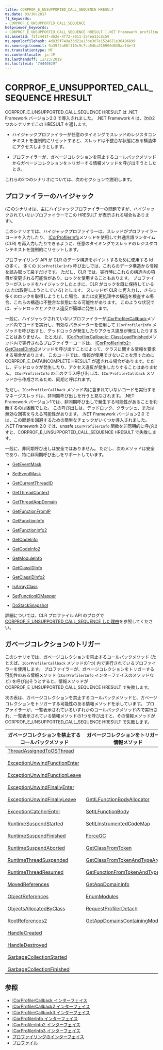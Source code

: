 ```yaml
---
title: CORPROF_E_UNSUPPORTED_CALL_SEQUENCE HRESULT
ms.date: 03/30/2017
f1_keywords:
- CORPROF_E_UNSUPPORTED_CALL_SEQUENCE
helpviewer_keywords:
- CORPROF_E_UNSUPPORTED_CALL_SEQUENCE HRESULT [.NET Framework profiling]
ms.assetid: f2fc441f-d62e-4f72-a011-354ea13c8c59
ms.openlocfilehash: 4d835f749a33d21a13be307e1524671e36496899
ms.sourcegitcommit: 9a39f2a06f110c9c7ca54ba216900d038aa14ef3
ms.translationtype: MT
ms.contentlocale: ja-JP
ms.lasthandoff: 11/23/2019
ms.locfileid: "74440829"
---
```

# <a name="corprof_e_unsupported_call_sequence-hresult"></a>CORPROF_E_UNSUPPORTED_CALL_SEQUENCE HRESULT
CORPROF_E_UNSUPPORTED_CALL_SEQUENCE HRESULT は .NET Framework バージョン2.0 で導入されました。 .NET Framework 4 は、次の2つのシナリオでこの HRESULT を返します。  
  
- ハイジャックプロファイラーが任意のタイミングでスレッドのレジスタコンテキストを強制的にリセットすると、スレッドは不整合な状態にある構造体にアクセスしようとします。  
  
- プロファイラーが、ガベージコレクションを禁止するコールバックメソッドからガベージコレクションをトリガーする情報メソッドを呼び出そうとしたとき。  
  
 これらの2つのシナリオについては、次のセクションで説明します。  
  
## <a name="hijacking-profilers"></a>プロファイラーのハイジャック  
 (このシナリオは、主にハイジャックプロファイラーの問題ですが、ハイジャックされていないプロファイラーでこの HRESULT が表示される場合もあります)。  
  
 このシナリオでは、ハイジャックプロファイラーは、スレッドがプロファイラーコードを入力したり、 [ICorProfilerInfo](../../../../docs/framework/unmanaged-api/profiling/icorprofilerinfo-interface.md)メソッドを使用して共通言語ランタイム (CLR) を再入力したりできるように、任意のタイミングでスレッドのレジスタコンテキストを強制的にリセットします。  
  
 プロファイリング API が CLR のデータ構造をポイントするために使用する Id の多く。 多くの `ICorProfilerInfo` 呼び出しでは、これらのデータ構造から情報を読み取って戻すだけです。 ただし、CLR では、実行時にこれらの構造内の項目が変更される可能性があり、ロックを使用することもあります。 プロファイラーがスレッドをハイジャックしたときに、CLR がロックを既に保持している (または取得しようとしている) とします。 スレッドが CLR に再入力し、さらに多くのロックを取得しようとした場合、または変更処理中の構造を検査する場合、これらの構造は不整合な状態になる可能性があります。 このような状況では、デッドロックとアクセス違反が簡単に発生します。  
  
 一般に、ハイジャックされていないプロファイラーが[ICorProfilerCallback](../../../../docs/framework/unmanaged-api/profiling/icorprofilercallback-interface.md)メソッド内でコードを実行し、有効なパラメーターを使用して `ICorProfilerInfo` メソッドを呼び出すと、デッドロックが発生したりアクセス違反が発生したりすることはありません。 たとえば、 [ICorProfilerCallback:: ClassLoadFinished](../../../../docs/framework/unmanaged-api/profiling/icorprofilercallback-classloadfinished-method.md)メソッド内で実行されるプロファイラーコードは、 [ICorProfilerInfo2:: GetClassIDInfo2](../../../../docs/framework/unmanaged-api/profiling/icorprofilerinfo2-getclassidinfo2-method.md)メソッドを呼び出すことによって、クラスに関する情報を要求する場合があります。 このコードでは、情報が使用できないことを示すために CORPROF_E_DATAINCOMPLETE HRESULT が返される場合があります。ただし、デッドロックが発生したり、アクセス違反が発生したりすることはありません。 `ICorProfilerInfo` のこのクラス呼び出しは、`ICorProfilerCallback` メソッドから作成されるため、同期と呼ばれます。  
  
 ただし、`ICorProfilerCallback` メソッド内に含まれていないコードを実行するマネージスレッドは、非同期呼び出しを行うと見なされます。 .NET Framework バージョン1では、非同期呼び出しで発生する可能性があることを判断するのは困難でした。 この呼び出しは、デッドロック、クラッシュ、または無効な回答を与える可能性があります。 .NET Framework バージョン2.0 では、この問題を回避するための簡単なチェックがいくつか導入されました。 .NET Framework 2.0 では、unsafe `ICorProfilerInfo` 関数を非同期的に呼び出すと、CORPROF_E_UNSUPPORTED_CALL_SEQUENCE HRESULT で失敗します。  
  
 一般に、非同期呼び出しは安全ではありません。 ただし、次のメソッドは安全であり、特に非同期呼び出しをサポートしています。  
  
- [GetEventMask](../../../../docs/framework/unmanaged-api/profiling/icorprofilerinfo-geteventmask-method.md)  
  
- [SetEventMask](../../../../docs/framework/unmanaged-api/profiling/icorprofilerinfo-seteventmask-method.md)  
  
- [GetCurrentThreadID](../../../../docs/framework/unmanaged-api/profiling/icorprofilerinfo-getcurrentthreadid-method.md)  
  
- [GetThreadContext](../../../../docs/framework/unmanaged-api/profiling/icorprofilerinfo-getthreadcontext-method.md)  
  
- [GetThreadAppDomain](../../../../docs/framework/unmanaged-api/profiling/icorprofilerinfo2-getthreadappdomain-method.md)  
  
- [GetFunctionFromIP](../../../../docs/framework/unmanaged-api/profiling/icorprofilerinfo-getfunctionfromip-method.md)  
  
- [GetFunctionInfo](../../../../docs/framework/unmanaged-api/profiling/icorprofilerinfo-getfunctioninfo-method.md)  
  
- [GetFunctionInfo2](../../../../docs/framework/unmanaged-api/profiling/icorprofilerinfo2-getfunctioninfo2-method.md)  
  
- [GetCodeInfo](../../../../docs/framework/unmanaged-api/profiling/icorprofilerinfo-getcodeinfo-method.md)  
  
- [GetCodeInfo2](../../../../docs/framework/unmanaged-api/profiling/icorprofilerinfo2-getcodeinfo2-method.md)  
  
- [GetModuleInfo](../../../../docs/framework/unmanaged-api/profiling/icorprofilerinfo-getmoduleinfo-method.md)  
  
- [GetClassIDInfo](../../../../docs/framework/unmanaged-api/profiling/icorprofilerinfo-getclassidinfo-method.md)  
  
- [GetClassIDInfo2](../../../../docs/framework/unmanaged-api/profiling/icorprofilerinfo2-getclassidinfo2-method.md)  
  
- [IsArrayClass](../../../../docs/framework/unmanaged-api/profiling/icorprofilerinfo-isarrayclass-method.md)  
  
- [SetFunctionIDMapper](../../../../docs/framework/unmanaged-api/profiling/icorprofilerinfo-setfunctionidmapper-method.md)  
  
- [DoStackSnapshot](../../../../docs/framework/unmanaged-api/profiling/icorprofilerinfo2-dostacksnapshot-method.md)  
  
 詳細については、CLR プロファイル API のブログで[CORPROF_E_UNSUPPORTED_CALL_SEQUENCE した理由](https://go.microsoft.com/fwlink/?LinkId=169156)を参照してください。  
  
## <a name="triggering-garbage-collections"></a>ガベージコレクションのトリガー  
 このシナリオでは、ガベージコレクションを禁止するコールバックメソッド (たとえば、`ICorProfilerCallback` メソッドの1つ) 内で実行されているプロファイラーを使用します。 プロファイラーが、ガベージコレクションをトリガーする可能性のある情報メソッド (`ICorProfilerInfo` インターフェイスのメソッドなど) を呼び出そうとすると、情報メソッドが CORPROF_E_UNSUPPORTED_CALL_SEQUENCE HRESULT で失敗します。  
  
 次の表は、ガベージコレクションを禁止するコールバックメソッドと、ガベージコレクションをトリガーする可能性のある情報メソッドを示しています。 プロファイラーが、一覧表示されているいずれかのコールバックメソッド内で実行され、一覧表示されている情報メソッドの1つを呼び出すと、その情報メソッドが CORPROF_E_UNSUPPORTED_CALL_SEQUENCE HRESULT で失敗します。  
  
|ガベージコレクションを禁止するコールバックメソッド|ガベージコレクションをトリガーする情報メソッド|  
|------------------------------------------------------|------------------------------------------------------------|  
|[ThreadAssignedToOSThread](../../../../docs/framework/unmanaged-api/profiling/icorprofilercallback-threadassignedtoosthread-method.md)<br /><br /> [ExceptionUnwindFunctionEnter](../../../../docs/framework/unmanaged-api/profiling/icorprofilercallback-exceptionunwindfunctionenter-method.md)<br /><br /> [ExceptionUnwindFunctionLeave](../../../../docs/framework/unmanaged-api/profiling/icorprofilercallback-exceptionunwindfunctionleave-method.md)<br /><br /> [ExceptionUnwindFinallyEnter](../../../../docs/framework/unmanaged-api/profiling/icorprofilercallback-exceptionunwindfinallyenter-method.md)<br /><br /> [ExceptionUnwindFinallyLeave](../../../../docs/framework/unmanaged-api/profiling/icorprofilercallback-exceptionunwindfinallyleave-method.md)<br /><br /> [ExceptionCatcherEnter](../../../../docs/framework/unmanaged-api/profiling/icorprofilercallback-exceptioncatcherenter-method.md)<br /><br /> [RuntimeSuspendStarted](../../../../docs/framework/unmanaged-api/profiling/icorprofilercallback-runtimesuspendstarted-method.md)<br /><br /> [RuntimeSuspendFinished](../../../../docs/framework/unmanaged-api/profiling/icorprofilercallback-runtimesuspendfinished-method.md)<br /><br /> [RuntimeSuspendAborted](../../../../docs/framework/unmanaged-api/profiling/icorprofilercallback-runtimesuspendaborted-method.md)<br /><br /> [RuntimeThreadSuspended](../../../../docs/framework/unmanaged-api/profiling/icorprofilercallback-runtimethreadsuspended-method.md)<br /><br /> [RuntimeThreadResumed](../../../../docs/framework/unmanaged-api/profiling/icorprofilercallback-runtimethreadresumed-method.md)<br /><br /> [MovedReferences](../../../../docs/framework/unmanaged-api/profiling/icorprofilercallback-movedreferences-method.md)<br /><br /> [ObjectReferences](../../../../docs/framework/unmanaged-api/profiling/icorprofilercallback-objectreferences-method.md)<br /><br /> [ObjectsAllocatedByClass](../../../../docs/framework/unmanaged-api/profiling/icorprofilercallback-objectsallocatedbyclass-method.md)<br /><br /> [RootReferences2](../../../../docs/framework/unmanaged-api/profiling/icorprofilercallback-rootreferences-method.md)<br /><br /> [HandleCreated](../../../../docs/framework/unmanaged-api/profiling/icorprofilercallback2-handlecreated-method.md)<br /><br /> [HandleDestroyed](../../../../docs/framework/unmanaged-api/profiling/icorprofilercallback2-handledestroyed-method.md)<br /><br /> [GarbageCollectionStarted](../../../../docs/framework/unmanaged-api/profiling/icorprofilercallback2-garbagecollectionstarted-method.md)<br /><br /> [GarbageCollectionFinished](../../../../docs/framework/unmanaged-api/profiling/icorprofilercallback2-garbagecollectionfinished-method.md)|[GetILFunctionBodyAllocator](../../../../docs/framework/unmanaged-api/profiling/icorprofilerinfo-getilfunctionbodyallocator-method.md)<br /><br /> [SetILFunctionBody](../../../../docs/framework/unmanaged-api/profiling/icorprofilerinfo-setilfunctionbody-method.md)<br /><br /> [SetILInstrumentedCodeMap](../../../../docs/framework/unmanaged-api/profiling/icorprofilerinfo-setilinstrumentedcodemap-method.md)<br /><br /> [ForceGC](../../../../docs/framework/unmanaged-api/profiling/icorprofilerinfo-forcegc-method.md)<br /><br /> [GetClassFromToken](../../../../docs/framework/unmanaged-api/profiling/icorprofilerinfo-getclassfromtoken-method.md)<br /><br /> [GetClassFromTokenAndTypeArgs](../../../../docs/framework/unmanaged-api/profiling/icorprofilerinfo2-getclassfromtokenandtypeargs-method.md)<br /><br /> [GetFunctionFromTokenAndTypeArgs](../../../../docs/framework/unmanaged-api/profiling/icorprofilerinfo2-getfunctionfromtokenandtypeargs-method.md)<br /><br /> [GetAppDomainInfo](../../../../docs/framework/unmanaged-api/profiling/icorprofilerinfo-getappdomaininfo-method.md)<br /><br /> [EnumModules](../../../../docs/framework/unmanaged-api/profiling/icorprofilerinfo3-enummodules-method.md)<br /><br /> [RequestProfilerDetach](../../../../docs/framework/unmanaged-api/profiling/icorprofilerinfo3-requestprofilerdetach-method.md)<br /><br /> [GetAppDomainsContainingModule](../../../../docs/framework/unmanaged-api/profiling/icorprofilerinfo3-getappdomainscontainingmodule-method.md)|  
  
## <a name="see-also"></a>参照

- [ICorProfilerCallback インターフェイス](../../../../docs/framework/unmanaged-api/profiling/icorprofilercallback-interface.md)
- [ICorProfilerCallback2 インターフェイス](../../../../docs/framework/unmanaged-api/profiling/icorprofilercallback2-interface.md)
- [ICorProfilerCallback3 インターフェイス](../../../../docs/framework/unmanaged-api/profiling/icorprofilercallback3-interface.md)
- [ICorProfilerInfo インターフェイス](../../../../docs/framework/unmanaged-api/profiling/icorprofilerinfo-interface.md)
- [ICorProfilerInfo2 インターフェイス](../../../../docs/framework/unmanaged-api/profiling/icorprofilerinfo2-interface.md)
- [ICorProfilerInfo3 インターフェイス](../../../../docs/framework/unmanaged-api/profiling/icorprofilerinfo3-interface.md)
- [プロファイリングのインターフェイス](../../../../docs/framework/unmanaged-api/profiling/profiling-interfaces.md)
- [プロファイル](../../../../docs/framework/unmanaged-api/profiling/index.md)

